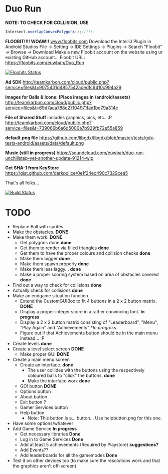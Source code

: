 Duo Run
=======

**NOTE: TO CHECK FOR COLLISION, USE**
```java
Intersect.overlapConvexPolygons();//!!!!
```

**FLOOBIT!!!! WOAW!!**
www.floobits.com
Download the IntelliJ Plugin in Android Studios File -> Setting -> IDE Settings -> Plugins -> Search "Floobit" -> Browse -> Download
Make a new Floobit account on the website using ur existing GitHub account...
Floobit URL: https://floobits.com/euwbah/Duo_Run
          
[![Floobits Status]()]()

**Ad SDK**
http://teamkarbon.com/cloud/public.php?service=files&t=9075431d4857542adedfc9410c994a29

**Images for Balls & Icons: (Place images in \android\assets)**
http://teamkarbon.com/cloud/public.php?service=files&t=69d7aca788e27f04971fad1bd79a314c

**File of Shared Stuff** includes graphics, pics, etc.. :P
http://teamkarbon.com/cloud/public.php?service=files&t=739066b6a6d5000a7b929fb72e55a859

**default.png file**
https://github.com/libgdx/libgdx/blob/master/tests/gdx-tests-android/assets/data/default.png

**Music (still in progress)**
https://soundcloud.com/euwbah/duo-run-unchillstep-yet-another-update-91214-wip

**Get SHA-1 from KeyStore**
https://gist.github.com/darkpolice/0e1f24ec490c7329cea5

That's all folks...

[![Build Status](https://travis-ci.org/TeamKarbonOfficial/GDXTest.svg?branch=master)](https://travis-ci.org/TeamKarbonOfficial/GDXTest)

TODO
=======
- Replace Ball with sprites
- Make the obstacles.  **DONE**
- Make them work. **DONE**
    - Get polygons done **done**
    - Get them to render via filled triangles **done**
    - Get them to have the proper colours and collision checks **done**
    - Make them bigger **done**
    - Make them spawn properly **done**
    - Make them less laggy...  **done**
    - Make a proper scoring system based on area of obstacles covered **done**
- Find out a way to check for collisions **done**
- Actually check for collisions **done**
- Make an endgame situation function
    - Extend the CustomGUIBox to fit 4 buttons in a 2 x 2 button matrix. **DONE**
    - Display a proper integer score in a rather convincing font. **In progress**
    - Display a 2 x 2 button matrix consisting of "Leaderboard", "Menu", "Play Again" and "Achievements" **In progress*
    - Figure out if that Achievements button should be in the main menu instead... :P
- Create levels **done**
- Create a level select screen **DONE**
    - Make proper GUI **DONE**
- Create a main menu screen
    - Create an interface. **done**
        - The user collides with the buttons using the respectively coloured balls to "click" the buttons. **done**
        - Make the interface work **done**
    - GO! button **DONE**
    - Options button
    - About button
    - Exit button *?*
    - Gamer Services button
    - Help button
        - Note: This button is a... button... Use helpbutton.png for this one.
- Have some options/whatever
- Add Game Service **In progress**
    - Get necessary libraries **Done**
    - Log in to Game Services **Done**
    - Add at least 5 achievements (Required by Playstore) **suggestions?**
    - Add Events??
    - Add leaderboards for all the gamemodes **Done**
- Test it on other devices too (to make sure the resolutions work and that the graphics aren't off-screen)
